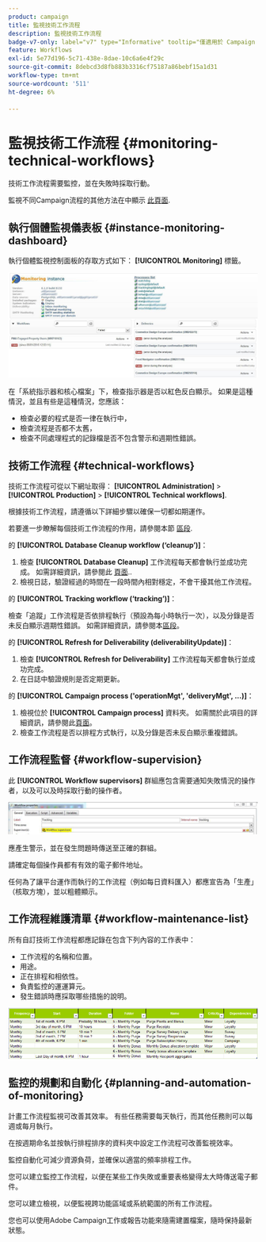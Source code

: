 ```yaml
---
product: campaign
title: 監視技術工作流程
description: 監視技術工作流程
badge-v7-only: label="v7" type="Informative" tooltip="僅適用於 Campaign Classic v7"
feature: Workflows
exl-id: 5e77d196-5c71-438e-8dae-10c6a6e4f29c
source-git-commit: 8debcd3d8fb883b3316cf75187a86bebf15a1d31
workflow-type: tm+mt
source-wordcount: '511'
ht-degree: 6%

---
```


# 監視技術工作流程 {#monitoring-technical-workflows}



技術工作流程需要監控，並在失敗時採取行動。

監視不同Campaign流程的其他方法在中顯示 [此頁面](../../production/using/monitoring-guidelines.md).

## 執行個體監視儀表板 {#instance-monitoring-dashboard}

執行個體監視控制面板的存取方式如下： **[!UICONTROL Monitoring]** 標籤。

![](assets/monitoring_technical_workflows1.png)

在「系統指示器和核心檔案」下，檢查指示器是否以紅色反白顯示。 如果是這種情況，並且有些是這種情況，您應該：

* 檢查必要的程式是否一律在執行中，
* 檢查流程是否都不太舊，
* 檢查不同處理程式的記錄檔是否不包含警示和週期性錯誤。

## 技術工作流程 {#technical-workflows}

技術工作流程可從以下網址取得： **[!UICONTROL Administration]** > **[!UICONTROL Production]** > **[!UICONTROL Technical workflows]**.

根據技術工作流程，請遵循以下詳細步驟以確保一切都如期運作。

若要進一步瞭解每個技術工作流程的作用，請參閱本節 [區段](about-technical-workflows.md).

的 **[!UICONTROL Database Cleanup workflow (‘cleanup’)]**：

1. 檢查 **[!UICONTROL Database Cleanup]** 工作流程每天都會執行並成功完成。 如需詳細資訊，請參閱此 [頁面](../../production/using/database-cleanup-workflow.md)..
1. 檢視日誌，驗證經過的時間在一段時間內相對穩定，不會干擾其他工作流程。

的 **[!UICONTROL Tracking workflow (‘tracking’)]**：

檢查「追蹤」工作流程是否依排程執行（預設為每小時執行一次），以及分錄是否未反白顯示週期性錯誤。 如需詳細資訊，請參閱本[區段](delivery.md)。

的 **[!UICONTROL Refresh for Deliverability (deliverabilityUpdate)]**：

1. 檢查 **[!UICONTROL Refresh for Deliverability]** 工作流程每天都會執行並成功完成。
1. 在日誌中驗證規則是否定期更新。

的 **[!UICONTROL Campaign process ('operationMgt', 'deliveryMgt', ...)]**：

1. 檢視位於 **[!UICONTROL Campaign process]** 資料夾。 如需關於此項目的詳細資訊，請參閱此[頁面](about-technical-workflows.md)。
1. 檢查工作流程是否以排程方式執行，以及分錄是否未反白顯示重複錯誤。

## 工作流程監督 {#workflow-supervision}

此 **[!UICONTROL Workflow supervisors]** 群組應包含需要通知失敗情況的操作者，以及可以及時採取行動的操作者。

![](assets/monitoring_technical_workflows3.png)

應產生警示，並在發生問題時傳送至正確的群組。

請確定每個操作員都有有效的電子郵件地址。

任何為了讓平台運作而執行的工作流程（例如每日資料匯入）都應宣告為「生產」（核取方塊），並以粗體顯示。

## 工作流程維護清單 {#workflow-maintenance-list}

所有自訂技術工作流程都應記錄在包含下列內容的工作表中：

* 工作流程的名稱和位置。
* 用途。
* 正在排程和相依性。
* 負責監控的運運算元。
* 發生錯誤時應採取哪些措施的說明。

![](assets/monitoring_technical_workflows4.png)

## 監控的規劃和自動化 {#planning-and-automation-of-monitoring}

計畫工作流程監視可改善其效率。 有些任務需要每天執行，而其他任務則可以每週或每月執行。

在按週期命名並按執行排程排序的資料夾中設定工作流程可改善監視效率。

監控自動化可減少資源負荷，並確保以適當的頻率排程工作。

您可以建立監控工作流程，以便在某些工作失敗或重要表格變得太大時傳送電子郵件。

您可以建立檢視，以便監視跨功能區域或系統範圍的所有工作流程。

您也可以使用Adobe Campaign工作或報告功能來隨需建置檔案，隨時保持最新狀態。
